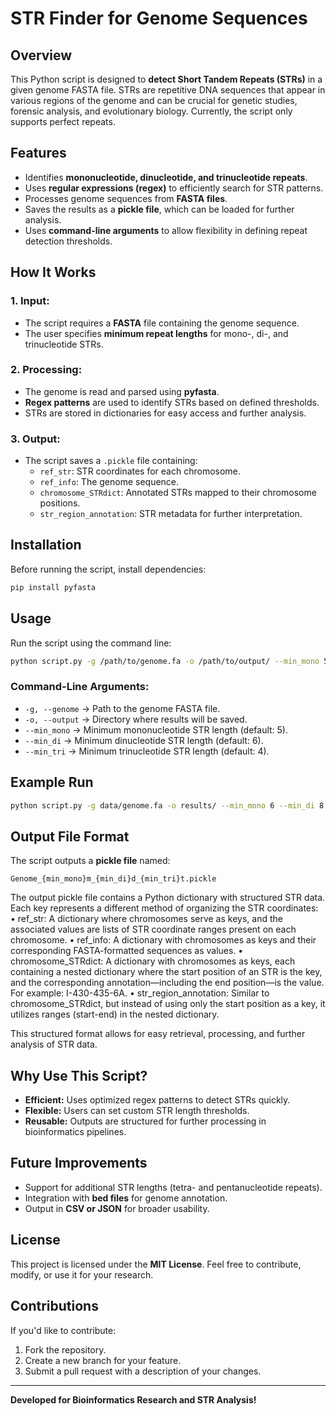 # STR Finder for Genome Sequences

## Overview
This Python script is designed to **detect Short Tandem Repeats (STRs)** in a given genome FASTA file. STRs are repetitive DNA sequences that appear in various regions of the genome and can be crucial for genetic studies, forensic analysis, and evolutionary biology. Currently, the script only supports perfect repeats.

## Features
- Identifies **mononucleotide, dinucleotide, and trinucleotide repeats**.
- Uses **regular expressions (regex)** to efficiently search for STR patterns.
- Processes genome sequences from **FASTA files**.
- Saves the results as a **pickle file**, which can be loaded for further analysis.
- Uses **command-line arguments** to allow flexibility in defining repeat detection thresholds.

## How It Works
### 1. Input:
- The script requires a **FASTA** file containing the genome sequence.
- The user specifies **minimum repeat lengths** for mono-, di-, and trinucleotide STRs.

### 2. Processing:
- The genome is read and parsed using **pyfasta**.
- **Regex patterns** are used to identify STRs based on defined thresholds.
- STRs are stored in dictionaries for easy access and further analysis.

### 3. Output:
- The script saves a `.pickle` file containing:
  - `ref_str`: STR coordinates for each chromosome.
  - `ref_info`: The genome sequence.
  - `chromosome_STRdict`: Annotated STRs mapped to their chromosome positions.
  - `str_region_annotation`: STR metadata for further interpretation.

## Installation
Before running the script, install dependencies:
```bash
pip install pyfasta
```

## Usage
Run the script using the command line:
```bash
python script.py -g /path/to/genome.fa -o /path/to/output/ --min_mono 5 --min_di 6 --min_tri 4
```

### Command-Line Arguments:
- `-g, --genome` → Path to the genome FASTA file.
- `-o, --output` → Directory where results will be saved.
- `--min_mono` → Minimum mononucleotide STR length (default: 5).
- `--min_di` → Minimum dinucleotide STR length (default: 6).
- `--min_tri` → Minimum trinucleotide STR length (default: 4).

## Example Run
```bash
python script.py -g data/genome.fa -o results/ --min_mono 6 --min_di 8 --min_tri 5
```

## Output File Format
The script outputs a **pickle file** named:
```
Genome_{min_mono}m_{min_di}d_{min_tri}t.pickle
```
The output pickle file contains a Python dictionary with structured STR data. Each key represents a different method of organizing the STR coordinates:
	•	ref_str: A dictionary where chromosomes serve as keys, and the associated values are lists of STR coordinate ranges present on each chromosome.
	•	ref_info: A dictionary with chromosomes as keys and their corresponding FASTA-formatted sequences as values.
	•	chromosome_STRdict: A dictionary with chromosomes as keys, each containing a nested dictionary where the start position of an STR is the key, and the corresponding annotation—including the end position—is the value. For example: I-430-435-6A.
	•	str_region_annotation: Similar to chromosome_STRdict, but instead of using only the start position as a key, it utilizes ranges (start-end) in the nested dictionary.

This structured format allows for easy retrieval, processing, and further analysis of STR data.


## Why Use This Script?
- **Efficient:** Uses optimized regex patterns to detect STRs quickly.
- **Flexible:** Users can set custom STR length thresholds.
- **Reusable:** Outputs are structured for further processing in bioinformatics pipelines.

## Future Improvements
- Support for additional STR lengths (tetra- and pentanucleotide repeats).
- Integration with **bed files** for genome annotation.
- Output in **CSV or JSON** for broader usability.

## License
This project is licensed under the **MIT License**. Feel free to contribute, modify, or use it for your research.

## Contributions
If you'd like to contribute:
1. Fork the repository.
2. Create a new branch for your feature.
3. Submit a pull request with a description of your changes.

---
**Developed for Bioinformatics Research and STR Analysis!**
